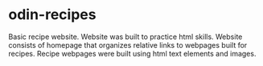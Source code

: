 # odin-recipes
Basic recipe website. Website was built to practice html skills. Website consists of homepage that organizes relative links to webpages built for recipes. Recipe webpages were built using html text elements and images. 